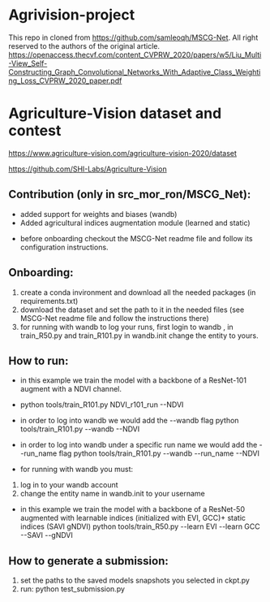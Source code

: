 # Agrivision-project

This repo in cloned from https://github.com/samleoqh/MSCG-Net.
All right reserved to the authors of the original article.
https://openaccess.thecvf.com/content_CVPRW_2020/papers/w5/Liu_Multi-View_Self-Constructing_Graph_Convolutional_Networks_With_Adaptive_Class_Weighting_Loss_CVPRW_2020_paper.pdf


# Agriculture-Vision dataset and contest
https://www.agriculture-vision.com/agriculture-vision-2020/dataset

https://github.com/SHI-Labs/Agriculture-Vision


## Contribution (only in src_mor_ron/MSCG_Net):
- added support for weights and biases (wandb)
- Added agricultural indices augmentation module (learned and static)

* before onboarding checkout the MSCG-Net readme file and follow its configuration instructions.

## Onboarding:
1. create a conda invironment and download all the needed packages (in requirements.txt)
2. download the dataset and set the path to it in the needed files (see MSCG-Net readme file and follow the instructions there)
3. for running with wandb to log your runs, first login to wandb , in train_R50.py and train_R101.py in wandb.init change the entity to yours.  

## How to run:
- in this example we train the model with a backbone of a ResNet-101 augment with a NDVI channel.
- python tools/train_R101.py NDVI_r101_run  --NDVI

- in order to log into wandb we would add the --wandb flag
python tools/train_R101.py --wandb  --NDVI

- in order to log into wandb under a specific run name we would add the --run_name <name> flag
python tools/train_R101.py --wandb --run_name <name>  --NDVI

* for running with wandb you must:
1. log in to your wandb account
2. change the entity name in wandb.init to your username

- in this example we train the model with a backbone of a ResNet-50 augmented with learnable indices (initialized with EVI, GCC)+ static indices (SAVI gNDVI) 
python tools/train_R50.py --learn EVI --learn GCC --SAVI --gNDVI

## How to generate a submission:
1. set the paths to the saved models snapshots you selected in ckpt.py
2. run: python test_submission.py 
